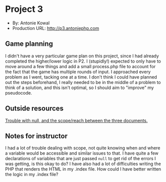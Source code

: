 # Project 3
+ By: Antonie Kowal
+ Production URL: <http://p3.antoniephp.com>

## Game planning
I didn't have a very particular game plan on this project, since I had already completed the higher/lower
logic in P2. I (stupidly!) expected to only have to move around a few things and add a small process.php file to account for the fact that the game has multiple rounds of input. I approached every problem as I went, tacking one at a time. I don't think I could have planned out the steps beforehand, I really needed to be in the middle of a problem to think of a solution, and this isn't optimal, so I should aim to "improve" my pseudocode. 


## Outside resources
[Trouble with null, and the scope/reach between the three documents.](https://stackoverflow.com/questions/34753257/php-session-is-not-cleared-nor-is-it-set-always-returns-null)

## Notes for instructor
I had a lot of trouble dealing with scope, not quite knowing when and where a 
variable would be accessible and similar issues to that. I have quite a few declarations
of variables that are just passed ```null``` to get rid of the errors I was getting, is this 
okay to do? I have also had a lot of difficulties writing the PHP that renders the HTML
in my .index file. How could I have better written the logic in my .index file?